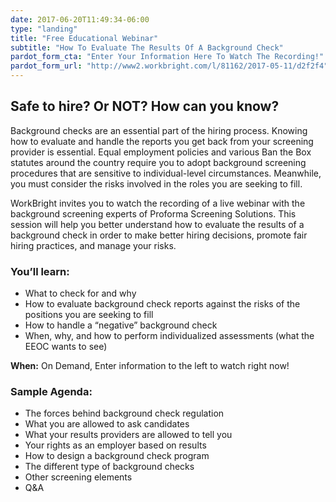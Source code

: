 ```yaml
---
date: 2017-06-20T11:49:34-06:00
type: "landing"
title: "Free Educational Webinar"
subtitle: "How To Evaluate The Results Of A Background Check"
pardot_form_cta: "Enter Your Information Here To Watch The Recording!"
pardot_form_url: "http://www2.workbright.com/l/81162/2017-05-11/d2f2f4"
---
```


## Safe to hire? Or NOT? How can you know?

Background checks are an essential part of the hiring process. Knowing how to evaluate and handle the reports you get back from your screening provider is essential. Equal employment policies and various Ban the Box statutes around the country require you to adopt background screening procedures that are sensitive to individual-level circumstances. Meanwhile, you must consider the risks involved in the roles you are seeking to fill.

WorkBright invites you to watch the recording of a live webinar with the background screening experts of Proforma Screening Solutions. This session will help you better understand how to evaluate the results of a background check in order to make better hiring decisions, promote fair hiring practices, and manage your risks.

### You’ll learn:

- What to check for and why
- How to evaluate background check reports against the risks of the positions you are seeking to fill
- How to handle a “negative” background check
- When, why, and how to perform individualized assessments (what the EEOC wants to see)

**When:** On Demand, Enter information to the left to watch right now!

### Sample Agenda:

- The forces behind background check regulation
- What you are allowed to ask candidates
- What your results providers are allowed to tell you
- Your rights as an employer based on results
- How to design a background check program
- The different type of background checks
- Other screening elements
- Q&A